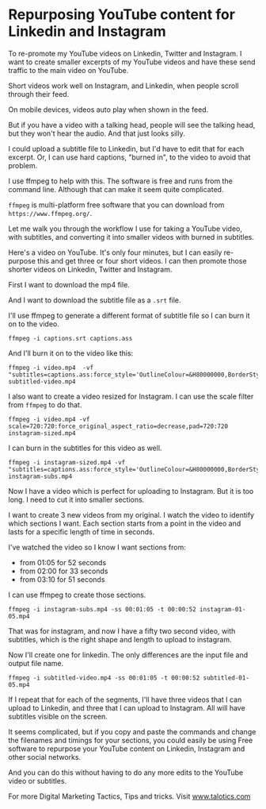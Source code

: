 # Repurposing YouTube content for Linkedin and Instagram

<!-- META DATA
git-location: https://github.com/eviltester/talotics-videos.git
source-path: ffmpeg-video-repurposing/source.yml
-->

To re-promote my YouTube videos on Linkedin, Twitter and Instagram. I want to create smaller excerpts of my YouTube videos and have these send traffic to the main video on YouTube.

Short videos work well on Instagram, and Linkedin, when people scroll through their feed.

On mobile devices, videos auto play when shown in the feed.

But if you have a video with a talking head, people will see the talking head, but they won't hear the audio. And that just looks silly.

I could upload a subtitle file to Linkedin, but I'd have to edit that for each excerpt. Or, I can use hard captions, "burned in", to the video to avoid that problem.

I use ffmpeg to help with this. The software is free and runs from the command line. Although that can make it seem quite complicated.

`ffmpeg` is multi-platform free software that you can download from `https://www.ffmpeg.org/`.


Let me walk you through the workflow I use for taking a YouTube video, with subtitles, and converting it into smaller videos with burned in subtitles.

Here's a video on YouTube. It's only four minutes, but I can easily re-purpose this and get three or four short videos. I can then promote those shorter videos on Linkedin, Twitter and Instagram.

First I want to download the mp4 file.

And I want to download the subtitle file as a `.srt` file.

I'll use ffmpeg to generate a different format of subtitle file so I can burn it on to the video.

~~~~~~~~
ffmpeg -i captions.srt captions.ass
~~~~~~~~

And I'll burn it on to the video like this:

~~~~~~~~
ffmpeg -i video.mp4  -vf "subtitles=captions.ass:force_style='OutlineColour=&H80000000,BorderStyle=4,Outline=1,Shadow=0,MarginV=20'" subtitled-video.mp4
~~~~~~~~
 
I also want to create a video resized for Instagram. I can use the scale filter from `ffmpeg` to do that.

~~~~~~~~
ffmpeg -i video.mp4 -vf scale=720:720:force_original_aspect_ratio=decrease,pad=720:720 instagram-sized.mp4
~~~~~~~~

I can burn in the subtitles for this video as well.

~~~~~~~~
ffmpeg -i instagram-sized.mp4 -vf "subtitles=captions.ass:force_style='OutlineColour=&H80000000,BorderStyle=4,Outline=1,Shadow=0,MarginV=90'" instagram-subs.mp4
~~~~~~~~

Now I have a video which is perfect for uploading to Instagram. But it is too long. I need to cut it into smaller sections.

I want to create 3 new videos from my original. I watch the video to identify which sections I want. Each section starts from a point in the video and lasts for a specific length of time in seconds.

I've watched the video so I know I want sections from:

* from 01:05 for 52 seconds
* from 02:00 for 33 seconds
* from 03:10 for 51 seconds

I can use ffmpeg to create those sections.

~~~~~~~~
ffmpeg -i instagram-subs.mp4 -ss 00:01:05 -t 00:00:52 instagram-01-05.mp4
~~~~~~~~

That was for instagram, and now I have a fifty two second video, with subtitles, which is the right shape and length to upload to instagram.

Now I'll create one for linkedin. The only differences are the input file and output file name.

~~~~~~~~
ffmpeg -i subtitled-video.mp4 -ss 00:01:05 -t 00:00:52 subtitled-01-05.mp4
~~~~~~~~

If I repeat that for each of the segments, I'll have three videos that I can upload to Linkedin, and three that I can upload to Instagram. All will have subtitles visible on the screen.

It seems complicated, but if you copy and paste the commands and change the filenames and timings for your sections, you could easily be using Free software to repurpose your YouTube content on Linkedin, Instagram and other social networks.

And you can do this without having to do any more edits to the YouTube video or subtitles.

For more Digital Marketing Tactics, Tips and tricks. Visit www.talotics.com



